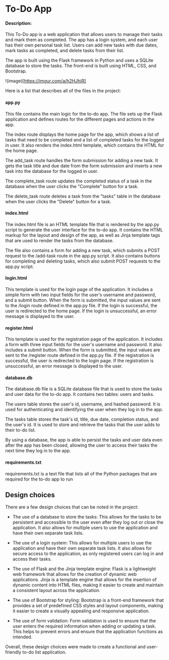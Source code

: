 # To-Do App
#### Description:
This To-Do app is a web application that allows users to manage their tasks and mark them as completed. The app has a login system, and each user has their own personal task list. Users can add new tasks with due dates, mark tasks as completed, and delete tasks from their list.

The app is built using the Flask framework in Python and uses a SQLite database to store the tasks. The front-end is built using HTML, CSS, and Bootstrap.

!(image)[https://imgur.com/a/h2HJhiR]

Here is a list that describes all of the files in the project:

#### app.py
This file contains the main logic for the to-do app. The file sets up the Flask application and defines routes for the different pages and actions in the app.

The index route displays the home page for the app, which shows a list of tasks that need to be completed and a list of completed tasks for the logged in user. It also renders the index.html template, which contains the HTML for the home page.

The add_task route handles the form submission for adding a new task. It gets the task title and due date from the form submission and inserts a new task into the database for the logged in user.

The complete_task route updates the completed status of a task in the database when the user clicks the "Complete" button for a task.

The delete_task route deletes a task from the "tasks" table in the database when the user clicks the "Delete" button for a task.

#### index.html
The index.html file is an HTML template file that is rendered by the app.py script to generate the user interface for the to-do app. It contains the HTML markup for the layout and design of the app, as well as Jinja template tags that are used to render the tasks from the database.

The file also contains a form for adding a new task, which submits a POST request to the /add-task route in the app.py script. It also contains buttons for completing and deleting tasks, which also submit POST requests to the app.py script.

#### login.html
This template is used for the login page of the application. It includes a simple form with two input fields for the user's username and password, and a submit button. When the form is submitted, the input values are sent to the /login route defined in the app.py file. If the login is successful, the user is redirected to the home page. If the login is unsuccessful, an error message is displayed to the user.

#### register.html
This template is used for the registration page of the application. It includes a form with three input fields for the user's username and password. It also includes a submit button. When the form is submitted, the input values are sent to the /register route defined in the app.py file. If the registration is successful, the user is redirected to the login page. If the registration is unsuccessful, an error message is displayed to the user.

#### database.db
The database.db file is a SQLite database file that is used to store the tasks and user data for the to-do app. It contains two tables: users and tasks.

The users table stores the user's id, username, and hashed password. It is used for authenticating and identifying the user when they log in to the app.

The tasks table stores the task's id, title, due date, completion status, and the user's id. It is used to store and retrieve the tasks that the user adds to their to-do list.

By using a database, the app is able to persist the tasks and user data even after the app has been closed, allowing the user to access their tasks the next time they log in to the app.

#### requirements.txt
requirements.txt is a text file that lists all of the Python packages that are required for the to-do app to run


## Design choices
There are a few design choices that can be noted in the project:

* The use of a database to store the tasks: This allows for the tasks to be persistent and accessible to the user even after they log out or close the application. It also allows for multiple users to use the application and have their own separate task lists.

* The use of a login system: This allows for multiple users to use the application and have their own separate task lists. It also allows for secure access to the application, as only registered users can log in and access their tasks.

* The use of Flask and the Jinja template engine: Flask is a lightweight web framework that allows for the creation of dynamic web applications. Jinja is a template engine that allows for the insertion of dynamic content into HTML files, making it easier to create and maintain a consistent layout across the application.

* The use of Bootstrap for styling: Bootstrap is a front-end framework that provides a set of predefined CSS styles and layout components, making it easier to create a visually appealing and responsive application.

* The use of form validation: Form validation is used to ensure that the user enters the required information when adding or updating a task. This helps to prevent errors and ensure that the application functions as intended.

Overall, these design choices were made to create a functional and user-friendly to-do list application.
